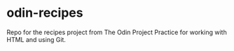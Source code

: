 # odin-recipes
Repo for the recipes project from The Odin Project
Practice for working with HTML and using Git.